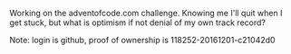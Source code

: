 Working on the adventofcode.com challenge. Knowing me I'll quit when I get stuck, but what is optimism if not
denial of my own track record?

Note: login is github, proof of ownership is 118252-20161201-c21042d0

